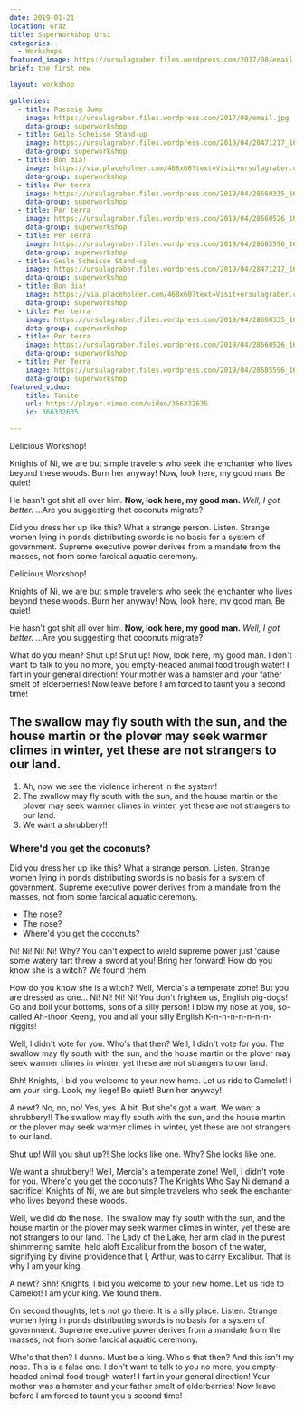 ```yaml
---
date: 2019-01-21
location: Graz
title: SuperWorkshop Ursi
categories:
  - Workshops
featured_image: https://ursulagraber.files.wordpress.com/2017/08/email.jpg?w=1560&h=940&fit=crop
brief: the first new

layout: workshop

galleries:
  - title: Passeig Jump
    image: https://ursulagraber.files.wordpress.com/2017/08/email.jpg
    data-group: superworkshop
  - title: Geile Scheisse Stand-up
    image: https://ursulagraber.files.wordpress.com/2019/04/28471217_1661689367230218_2812298809659359232_o.jpg
    data-group: superworkshop
  - title: Bon dia!
    image: https://via.placeholder.com/468x60?text=Visit+ursulagraber.com+Now
    data-group: superworkshop
  - title: Per terra
    image: https://ursulagraber.files.wordpress.com/2019/04/28660335_1661689227230232_7368354092386615296_o.jpg
    data-group: superworkshop
  - title: Per terra
    image: https://ursulagraber.files.wordpress.com/2019/04/28660526_1661689423896879_3458369617347477504_o.jpg
    data-group: superworkshop
  - title: Per Terra
    image: https://ursulagraber.files.wordpress.com/2019/04/28685596_1661689500563538_862267774762745856_o.jpg
    data-group: superworkshop
  - title: Geile Scheisse Stand-up
    image: https://ursulagraber.files.wordpress.com/2019/04/28471217_1661689367230218_2812298809659359232_o.jpg
    data-group: superworkshop
  - title: Bon dia!
    image: https://via.placeholder.com/468x60?text=Visit+ursulagraber.com+Now
    data-group: superworkshop
  - title: Per terra
    image: https://ursulagraber.files.wordpress.com/2019/04/28660335_1661689227230232_7368354092386615296_o.jpg
    data-group: superworkshop
  - title: Per terra
    image: https://ursulagraber.files.wordpress.com/2019/04/28660526_1661689423896879_3458369617347477504_o.jpg
    data-group: superworkshop
  - title: Per Terra
    image: https://ursulagraber.files.wordpress.com/2019/04/28685596_1661689500563538_862267774762745856_o.jpg
    data-group: superworkshop
featured_video:
    title: Tonite
    url: https://player.vimeo.com/video/366332635
    id: 366332635

---
```


Delicious Workshop!

Knights of Ni, we are but simple travelers who seek the enchanter who lives beyond these woods. Burn her anyway! Now, look here, my good man. Be quiet!

He hasn't got shit all over him. __Now, look here, my good man.__ *Well, I got better.* …Are you suggesting that coconuts migrate?

<!--plop-->

Did you dress her up like this? What a strange person. Listen. Strange women lying in ponds distributing swords is no basis for a system of government. Supreme executive power derives from a mandate from the masses, not from some farcical aquatic ceremony.

<!--plop-->

Delicious Workshop!

Knights of Ni, we are but simple travelers who seek the enchanter who lives beyond these woods. Burn her anyway! Now, look here, my good man. Be quiet!

He hasn't got shit all over him. __Now, look here, my good man.__ *Well, I got better.* …Are you suggesting that coconuts migrate?

What do you mean? Shut up! Shut up! Now, look here, my good man. I don't want to talk to you no more, you empty-headed animal food trough water! I fart in your general direction! Your mother was a hamster and your father smelt of elderberries! Now leave before I am forced to taunt you a second time!

## The swallow may fly south with the sun, and the house martin or the plover may seek warmer climes in winter, yet these are not strangers to our land.

1. Ah, now we see the violence inherent in the system!
2. The swallow may fly south with the sun, and the house martin or the plover may seek warmer climes in winter, yet these are not strangers to our land.
3. We want a shrubbery!!

### Where'd you get the coconuts?

Did you dress her up like this? What a strange person. Listen. Strange women lying in ponds distributing swords is no basis for a system of government. Supreme executive power derives from a mandate from the masses, not from some farcical aquatic ceremony.

* The nose?
* The nose?
* Where'd you get the coconuts?

Ni! Ni! Ni! Ni! Why? You can't expect to wield supreme power just 'cause some watery tart threw a sword at you! Bring her forward! How do you know she is a witch? We found them.

How do you know she is a witch? Well, Mercia's a temperate zone! But you are dressed as one… Ni! Ni! Ni! Ni! You don't frighten us, English pig-dogs! Go and boil your bottoms, sons of a silly person! I blow my nose at you, so-called Ah-thoor Keeng, you and all your silly English K-n-n-n-n-n-n-n-niggits!

Well, I didn't vote for you. Who's that then? Well, I didn't vote for you. The swallow may fly south with the sun, and the house martin or the plover may seek warmer climes in winter, yet these are not strangers to our land.

Shh! Knights, I bid you welcome to your new home. Let us ride to Camelot! I am your king. Look, my liege! Be quiet! Burn her anyway!

A newt? No, no, no! Yes, yes. A bit. But she's got a wart. We want a shrubbery!! The swallow may fly south with the sun, and the house martin or the plover may seek warmer climes in winter, yet these are not strangers to our land.

Shut up! Will you shut up?! She looks like one. Why? She looks like one.

We want a shrubbery!! Well, Mercia's a temperate zone! Well, I didn't vote for you. Where'd you get the coconuts? The Knights Who Say Ni demand a sacrifice! Knights of Ni, we are but simple travelers who seek the enchanter who lives beyond these woods.

Well, we did do the nose. The swallow may fly south with the sun, and the house martin or the plover may seek warmer climes in winter, yet these are not strangers to our land. The Lady of the Lake, her arm clad in the purest shimmering samite, held aloft Excalibur from the bosom of the water, signifying by divine providence that I, Arthur, was to carry Excalibur. That is why I am your king.

A newt? Shh! Knights, I bid you welcome to your new home. Let us ride to Camelot! I am your king. We found them.

On second thoughts, let's not go there. It is a silly place. Listen. Strange women lying in ponds distributing swords is no basis for a system of government. Supreme executive power derives from a mandate from the masses, not from some farcical aquatic ceremony.

Who's that then? I dunno. Must be a king. Who's that then? And this isn't my nose. This is a false one. I don't want to talk to you no more, you empty-headed animal food trough water! I fart in your general direction! Your mother was a hamster and your father smelt of elderberries! Now leave before I am forced to taunt you a second time!
